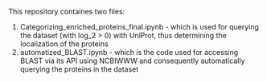 This repository containes two files:

1.   Categorizing_enriched_proteins_final.ipynb - which is used for querying the dataset (with log_2 > 0) with UniProt, thus determining the localization of the proteins
2.   automatized_BLAST.ipynb - which is the code used for accessing BLAST via its API using NCBIWWW and consequently automatically querying the proteins in the dataset
